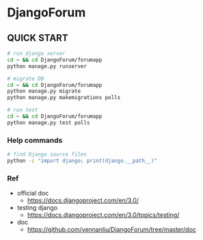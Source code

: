 # DjangoForum

## QUICK START
```bash
# run django server
cd ~ && cd DjangoForum/forumapp 
python manage.py runserver

# migrate DB
cd ~ && cd DjangoForum/forumapp 
python manage.py migrate
python manage.py makemigrations polls

# run test 
cd ~ && cd DjangoForum/forumapp 
python manage.py test polls
```

### Help commands
```bash
# find Django source files
python -c "import django; print(django.__path__)"
```

### Ref
- official doc
	- https://docs.djangoproject.com/en/3.0/
- testing django
	- https://docs.djangoproject.com/en/3.0/topics/testing/
- doc
	- https://github.com/yennanliu/DjangoForum/tree/master/doc
